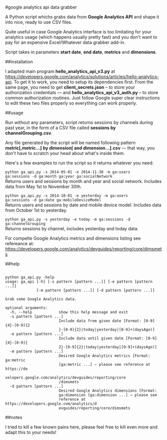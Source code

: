 #google analytics api data grabber

A Python script whichs grabs data from  **Google Analytics API** and shape it into nice, ready to use CSV files. 

Quite useful in case Google Analytics interface is too limitating for your analytics usage (which happens usually pretty fast) and you don't want to pay for an expensive Excel/Whatever data grabber add-in. 

Script takes in parameters  **start date**,  **end date**, **metrics** and  **dimensions**.

##installation

I adapted main program **hello_analytics_api_v3.py** at https://developers.google.com/analytics/solutions/articles/hello-analytics-api. To get it to work, you need to setup its dependencies first. From the same page, you need to get **client_secrets.json** – to store your authorization credentials — and **hello_analytics_api_v3_auth.py** – to store common authorization routines. Just follow Google super clear instructions to edit these two files properly so everything can work properly.

##usage

Run without any parameters, script returns sessions by channels during past year, in the form of a CSV file called **sessions by channelGrouping.csv**. 

Any file generated by the script will be named following pattern **metric[,metric...] by dimension[ and dimension...].csv** — that way, you don't have to scratch your head about what's inside them. 

Here's a few examples to run the script so it returns whatever you need:

<code>python ga_api.py -s 2014-05-01 -e 2014-11-30 -m ga:users ga:sessions -d ga:month ga:year ga:socialNetwork</code>  
Returns users and sessions by month and year and social network. Includes data from May 1st to November 30th. 

<code>python ga_api.py -s 2014-10-01 -e yesterday -m ga:users ga:sessions -d ga:date ga:mobileDeviceModel</code>  
Returns users and sessions by date and mobile device model. Includes data from October 1st to yesterday. 

<code>python ga_api.py -s yesterday -e today -m ga:sessions -d ga:channelGrouping</code>  
Returns sessions by channel, includes yesterday and today data. 

For compelte Google Analytics metrics and dimensions listing see refereance at: https://developers.google.com/analytics/devguides/reporting/core/dimsmets

##help
<pre><code>
python ga_api.py -help
usage: ga_api [-h] [-s pattern [pattern ...]] [-e pattern [pattern ...]]
              [-m pattern [pattern ...]] [-d pattern [pattern ...]]

Grab some Google Analytics data.

optional arguments:
  -h, --help            show this help message and exit
  -s pattern [pattern ...]
                        Include data from given date [Format: [0-9]{4}-[0-9]{2
                        }-[0-9]{2}|today|yesterday|[0-9]+(daysAgo)]
  -e pattern [pattern ...]
                        Include data until given date [Format: [0-9]{4}-[0-9]{
                        2}-[0-9]{2}|today|yesterday|[0-9]+(daysAgo)]
  -m pattern [pattern ...]
                        Desired Google Analytics metrics [Format: ga:metric
                        [ga:metric ...] — please see reference at https://de
                        velopers.google.com/analytics/devguides/reporting/core
                        /dimsmets
  -d pattern [pattern ...]
                        Desired Google Analytics dimensions [Format:
                        ga:dimension [ga:dimension ...] — please see
                        reference at https://developers.google.com/analytics/d
                        evguides/reporting/core/dimsmets
</code></pre>

##notes

I tried to kill a few known pains here, please feel free to kill even more and adapt this to your needs!

